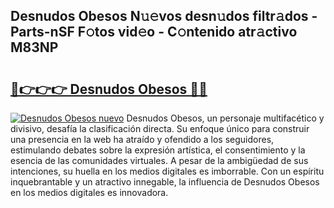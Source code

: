 ## Desnudos Obesos N𝚞𝚎vos desn𝚞dos filtr𝚊dos - Parts-nSF F𝚘tos vid𝚎o - C𝚘ntenido atr𝚊ctivo M83NP

# <h2><a href="http://mbav8u3.tromn.icu/?c=Desnudos+Obesos">🔗👉👉👉 Desnudos Obesos 🔗🔗</a></h2>

[![Desnudos Obesos nuevo](https://i.imgur.com/pEAQMta.gif)](http://mbav8u3.tromn.icu/?c=Desnudos+Obesos)
Desnudos Obesos, un personaje multifacético y divisivo, desafía la clasificación directa. Su enfoque único para construir una presencia en la web ha atraído y ofendido a los seguidores, estimulando debates sobre la expresión artística, el consentimiento y la esencia de las comunidades virtuales. A pesar de la ambigüedad de sus intenciones, su huella en los medios digitales es imborrable. Con un espíritu inquebrantable y un atractivo innegable, la influencia de Desnudos Obesos en los medios digitales es innovadora.
